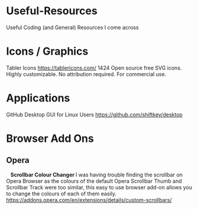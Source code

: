 # Useful-Resources
Useful Coding (and General) Resources I come across

# Icons / Graphics	
  Tabler Icons
https://tablericons.com/
1424 Open source free SVG icons. Highly customizable. No attribution required. For commercial use.

# Applications
  GitHub Desktop GUI for Linux Users
https://github.com/shiftkey/desktop

# Browser Add Ons

<h2>Opera </h2>

&nbsp;&nbsp; <b>Scrollbar Colour Changer </b>
I was having trouble finding the scrollbar on Opera Browser as the colours of the default Opera Scrollbar Thumb and Scrollbar Track were too similar, this easy to use browser add-on allows you to change the colours of each of them easily.
https://addons.opera.com/en/extensions/details/custom-scrollbars/
